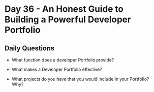 # Day 36 -  An Honest Guide to Building a Powerful Developer Portfolio

## Daily Questions

- What function does a developer Portfolio provide?

- What makes a Developer Portfolio effective?

- What projects do you have that you would include in your Portfolio? Why?